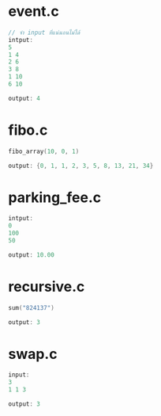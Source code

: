 # event.c
```c
// จำ input ที่แน่นอนไม่ได้
intput:
5
1 4
2 6
3 8
1 10
6 10

output: 4
```

# fibo.c
```c
fibo_array(10, 0, 1)

output: {0, 1, 1, 2, 3, 5, 8, 13, 21, 34}
```

# parking_fee.c
```c
intput:
0
100
50

output: 10.00
```

# recursive.c
```c
sum("824137")

output: 3
```

# swap.c
```c
input:
3
1 1 3

output: 3
```
